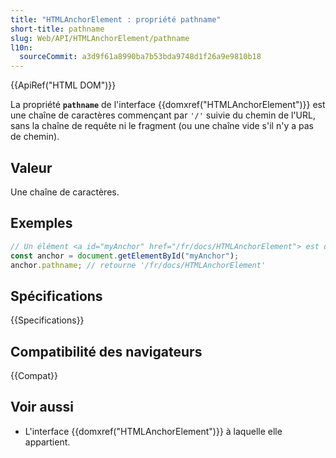 ```yaml
---
title: "HTMLAnchorElement : propriété pathname"
short-title: pathname
slug: Web/API/HTMLAnchorElement/pathname
l10n:
  sourceCommit: a3d9f61a8990ba7b53bda9748d1f26a9e9810b18
---
```


{{ApiRef("HTML DOM")}}

La propriété **`pathname`** de l'interface {{domxref("HTMLAnchorElement")}} est une chaîne de caractères commençant par `'/'` suivie du chemin de l'URL, sans la chaîne de requête ni le fragment (ou une chaîne vide s'il n'y a pas de chemin).

## Valeur

Une chaîne de caractères.

## Exemples

```js
// Un élément <a id="myAnchor" href="/fr/docs/HTMLAnchorElement"> est dans le document
const anchor = document.getElementById("myAnchor");
anchor.pathname; // retourne '/fr/docs/HTMLAnchorElement'
```

## Spécifications

{{Specifications}}

## Compatibilité des navigateurs

{{Compat}}

## Voir aussi

- L'interface {{domxref("HTMLAnchorElement")}} à laquelle elle appartient.
